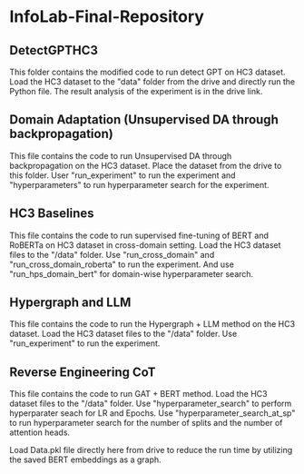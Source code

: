 # InfoLab-Final-Repository

## DetectGPTHC3
This folder contains the modified code to run detect GPT on HC3 dataset. Load the HC3 dataset to the "data" folder from the drive and directly run the Python file. The result analysis of the experiment is in the drive link.

## Domain Adaptation (Unsupervised DA through backpropagation)
This file contains the code to run Unsupervised DA through backpropagation on the HC3 dataset. Place the dataset from the drive to this folder. User "run_experiment" to run the experiment and "hyperparameters" to run hyperparameter search for the experiment.

## HC3 Baselines
This file contains the code to run supervised fine-tuning of BERT and RoBERTa on HC3 dataset in cross-domain setting. Load the HC3 dataset files to the "/data" folder. Use "run_cross_domain" and "run_cross_domain_roberta" to run the experiment. And use "run_hps_domain_bert" for domain-wise hyperparameter search. 

## Hypergraph and LLM
This file contains the code to run the Hypergraph + LLM method on the HC3 dataset. Load the HC3 dataset files to the "/data" folder. Use "run_experiment" to run the experiment.

## Reverse Engineering CoT
This file contains the code to run GAT + BERT method. Load the HC3 dataset files to the "/data" folder. Use "hyperparameter_search" to perform hyperparater seach for LR and Epochs. Use "hyperparameter_search_at_sp" to run hyperparameter search for the number of splits and the number of attention heads. 

Load Data.pkl file directly here from drive to reduce the run time by utilizing the saved BERT embeddings as a graph.
